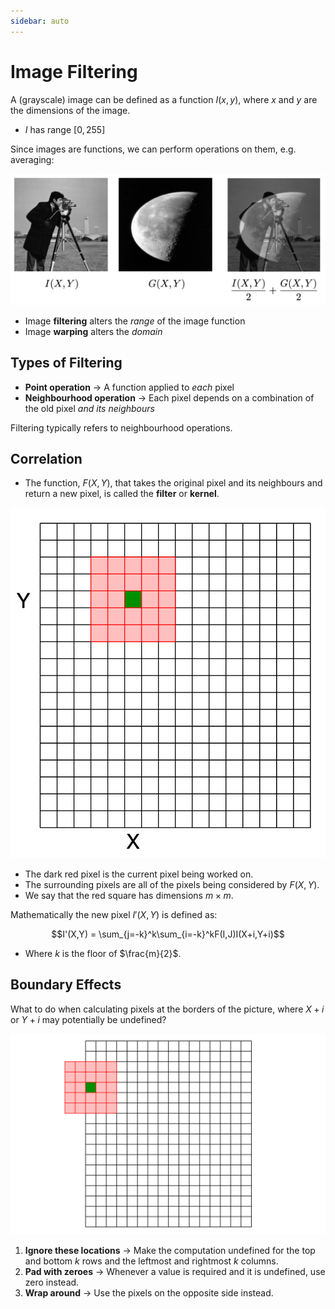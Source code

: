 ```yaml
---
sidebar: auto
---
```


# Image Filtering

A (grayscale) image can be defined as a function $I(x, y)$, where $x$ and $y$ are the dimensions of the image.

* $I$ has range $[0, 255]$

Since images are functions, we can perform operations on them, e.g. averaging:

![Average of 2 images](./01-image-averaging.png)

* Image **filtering** alters the *range* of the image function
* Image **warping** alters the *domain*

## Types of Filtering

* **Point operation** -> A function applied to *each* pixel
* **Neighbourhood operation** -> Each pixel depends on a combination of the old pixel *and its neighbours*

Filtering typically refers to neighbourhood operations.

## Correlation

* The function, $F(X, Y)$, that takes the original pixel and its neighbours and return a new pixel, is called the **filter** or **kernel**.

![Image kernel](./02-image-filtering.png)

* The dark red pixel is the current pixel being worked on.
* The surrounding pixels are all of the pixels being considered by $F(X, Y)$.
* We say that the red square has dimensions $m\times m$.

Mathematically the new pixel $I'(X, Y)$ is defined as:

$$I'(X,Y) = \sum_{j=-k}^k\sum_{i=-k}^kF(I,J)I(X+i,Y+i)$$

* Where $k$ is the floor of $\frac{m}{2}$.

## Boundary Effects

What to do when calculating pixels at the borders of the picture, where $X+i$ or $Y+i$ may potentially be undefined?

![Boundary pixel](./03-boundary-pixel.png)

1. **Ignore these locations** -> Make the computation undefined for the top and bottom $k$ rows and the leftmost and rightmost $k$ columns.
2. **Pad with zeroes** -> Whenever a value is required and it is undefined, use zero instead.
3. **Wrap around** -> Use the pixels on the opposite side instead.


